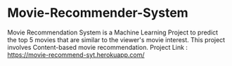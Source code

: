 # Movie-Recommender-System
Movie Recommendation System is a Machine Learning Project to predict the top 5 movies that are similar to the viewer's movie interest.
This project involves Content-based movie recommendation.
Project Link : https://movie-recommend-syt.herokuapp.com/
